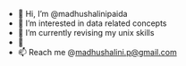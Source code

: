 - 👋 Hi, I’m @madhushalinipaida
- 👀 I’m interested in data related concepts
- 🌱 I’m currently revising my unix skills
- 💞
- 📫 Reach me @madhushalini.p@gmail.com

<!---
madhushalinipaida/madhushalinipaida is a ✨ special ✨ repository because its `README.md` (this file) appears on your GitHub profile.
You can click the Preview link to take a look at your changes.
--->
